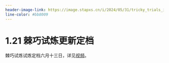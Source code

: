 ```yaml
---
header-image-link: https://image.stapxs.cn/i/2024/05/31/tricky_trials_is_coming.png
line-color: #bb8009
---
```

# 1.21 棘巧试炼更新定档
棘巧试炼试炼定档六月十三日，详见[视频](https://www.bilibili.com/video/BV1yx4y1n7du)。

